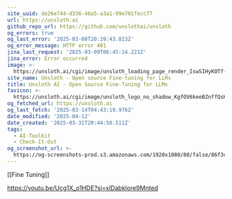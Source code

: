 ```yaml
---
site_uuid: de26e744-d336-46a5-a3a1-99e701fecc77
url: https://unsloth.ai
github_repo_url: https://github.com/unslothai/unsloth
og_errors: true
og_last_error: '2025-03-08T20:39:43.823Z'
og_error_message: HTTP error 401
jina_last_request: '2025-03-09T06:45:14.221Z'
jina_error: Error occurred
image: >-
  https://unsloth.ai/cgi/image/unsloth_loading_page_render_IswSIHyKOTf-9L-SSjPML.png?format=raw
site_name: Unsloth - Open source Fine-tuning for LLMs
title: Unsloth AI - Open Source Fine-Tuning for LLMs
favicon: >-
  https://unsloth.ai/cgi/image/unsloth_logo_no_shadow_KgfOV6keeBZnffQsKUny3.png?width=144&quality=100&height=144&fit=pad&format=auto
og_fetched_url: https://unsloth.ai
og_last_fetch: '2025-03-14T04:43:19.976Z'
date_modified: '2025-04-12'
date_created: '2025-03-31T20:44:50.511Z'
tags:
  - AI-Toolkit
  - Check-It-Out
og_screenshot_url: >-
  https://og-screenshots-prod.s3.amazonaws.com/1920x1080/80/false/86f3cca8ea27396086b1ecb92093bedc8ba6d6857fdfa1ae14484d50f8aa41d0.jpeg
---
```


































[[Fine Tuning]]

https://youtu.be/Ucg1X_o1HDE?si=xlDabklore9Mnted